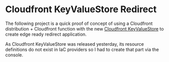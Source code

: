 # Cloudfront KeyValueStore Redirect

The following project is a quick proof of concept of using a
Cloudfront distribution + Cloudfront function with the new
[Cloudfront KeyValueStore][blog] to create edge ready redirect
application.

As Cloudfront KeyValueStore was released yesterday, its resource definitions do
not exist in IaC providers so I had to create that part via the console.

[blog]: https://aws.amazon.com/blogs/aws/introducing-amazon-cloudfront-keyvaluestore-a-low-latency-datastore-for-cloudfront-functions/
